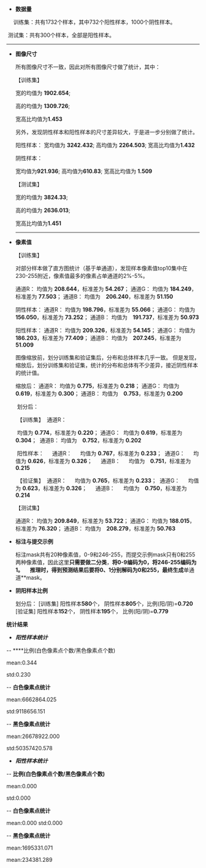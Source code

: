 - **数据量**

  

　     训练集：共有1732个样本，其中732个阳性样本，1000个阴性样本。

​         测试集：共有300个样本，全部是阳性样本。

------




- **图像尺寸**

  
  
  所有图像尺寸不一致，因此对所有图像尺寸做了统计，其中：
  
  
  
  【训练集】
  
  宽的均值为 **1902.654**;
  
  高的均值为 **1309.726**;
  
  宽高比均值为**1.453**
  
  
  
  另外，发现阴性样本和阳性样本的尺寸差异较大，于是进一步分别做了统计。
  
  
  
  阳性样本：
  宽均值为 **3242.432**;
  高均值为 **2264.503**;
  宽高比均值为**1.432**
  
  
  
  阴性样本：
  
  宽均值为**921.936**;
  高均值为**610.83**;
  宽高比均值为 **1.509**
  
  
  
  【测试集】
  
  宽的均值为 **3824.33**;
  
  高的均值为 **2636.013**;
  
  宽高比均值为**1.451**
  
  ------
  
  


- **像素值**

  

  【训练集】

  对部分样本做了直方图统计（基于单通道），发现样本像素值top10集中在230-255附近，像素值最多的像素占单通道的2%-5%。

  

  通道R：
  均值为 **208.644**，标准差为 **54.267**；
  通道G：
  均值为 **184.249**，标准差为 **77.503**；
  通道B：
  均值为　**206.240**，标准差为 **51.150**

  

  阴性样本：
  通道R：
  均值为 **198.796**，标准差为 **55.066**；
  通道G：
  均值为 **156.050**，标准差为 **73.252**；
  通道B：
  均值为　**191.737**，标准差为 **50.973**

  

  阳性样本：
  通道R：
  均值为 **209.326**，标准差为 **54.145**；
  通道G：
  均值为 **186.203**，标准差为 **77.409**；
  通道B：
  均值为　**207.245**，标准差为 **51.009**

  

  图像缩放前，划分训练集和验证集后，分布和总体样本几乎一致。
  但是发现，缩放后，划分训练集和验证集，统计的分布和总体有不少差异，接近阴性样本的统计值。

  

  缩放后：
  通道R：
  均值为 **0.775**，标准差为 **0.218**；
  通道G：
  均值为 **0.619**，标准差为 **0.300**；
  通道B：
  均值为　**0.753**，标准差为 **0.200**

  

  ​    划分后：

  ​    【训练集】
  ​     通道R：

  ​     均值为 **0.774**，标准差为 **0.220**；
  ​     通道G：
  ​     均值为 **0.619**，标准差为 **0.304**；
  ​     通道B：
  ​     均值为　**0.752**，标准差为 **0.202**

  

  ​     阳性样本：
  　 通道R：
  　 均值为 **0.767**，标准差为 **0.233**；
  ​     通道G：
  　 均值为 **0.626**，标准差为 **0.326**；
  　 通道B：
  　 均值为　**0.751**，标准差为 **0.215**

  

  ​     【验证集】
  ​       通道R：
  　   均值为 **0.765**，标准差为 **0.233**；
  ​       通道G：
  　   均值为 **0.623**，标准差为 **0.326**；
  　   通道B：
  　   均值为　**0.750**，标准差为 **0.214**

  

  【测试集】

    通道R：
    均值为 **209.849**，标准差为 **53.722**；
    通道G：
    均值为 **188.015**，标准差为 **76.320**；
    通道B：
    均值为　**208.279**，标准差为 **50.763**

  


- **标注与提交示例**

  标注mask共有20种像素值，0-9和246-255，而提交示例mask只有0和255两种像素值，因此这里**只需要做二分类**，**将0-9编码为0，将246-255编码为1。
  　推理时，得到预测结果后要将0、1分别解码为0和255，最终生成**单通道**mask。

  

- **阴阳样本比例**

  

  划分后：
  [训练集] 阳性样本**580**个， 阴性样本**805**个，比例(阳/阴)=**0.720**
  [验证集] 阳性样本**152**个， 阴性样本**195**个， 比例(阳/阴)=**0.779**


 **统计结果**

- ***阳性样本统计***

-- ****比例(白色像素点个数/黑色像素点个数)

mean:0.344

std:0.230

-- ****白色像素点统计****

mean:6662864.025

std:9118656.151

-- ****黑色像素点统计****

mean:26678922.000

std:50357420.578

- ***阳性样本统计***

-- ****比例(白色像素点个数/黑色像素点个数)****

mean:0.000

std:0.000

-- ****白色像素点统计****

mean:0.000
std:0.000

-- ****黑色像素点统计****

mean:1695331.071

mean:234381.289
